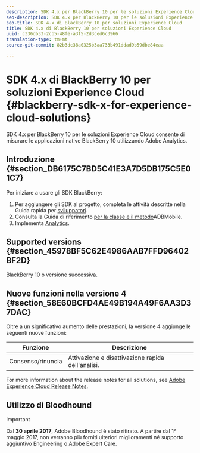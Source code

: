 ```yaml
---
description: SDK 4.x per BlackBerry 10 per le soluzioni Experience Cloud consente di misurare le applicazioni native BlackBerry 10 utilizzando Adobe Analytics.
seo-description: SDK 4.x per BlackBerry 10 per le soluzioni Experience Cloud consente di misurare le applicazioni native BlackBerry 10 utilizzando Adobe Analytics
seo-title: SDK 4.x di BlackBerry 10 per soluzioni Experience Cloud
title: SDK 4.x di BlackBerry 10 per soluzioni Experience Cloud
uuid: c336db33-2cb5-48fe-a3f5-2d3ced6c3966
translation-type: tm+mt
source-git-commit: 82b3dc38a0325b3aa733b491ddad9b59dbe84eaa

---
```



# SDK 4.x di BlackBerry 10 per soluzioni Experience Cloud {#blackberry-sdk-x-for-experience-cloud-solutions}

SDK 4.x per BlackBerry 10 per le soluzioni Experience Cloud consente di misurare le applicazioni native BlackBerry 10 utilizzando Adobe Analytics.

## Introduzione {#section_DB6175C7BD5C41E3A7D5DB175C5E01C7}

Per iniziare a usare gli SDK BlackBerry:

1. Per aggiungere gli SDK al progetto, completa le attività descritte nella Guida rapida per [sviluppatori](/help/blackberry/dev-qs.md).
1. Consulta la Guida di riferimento [per la classe e il metodo](/help/blackberry/methods.md)ADBMobile.
1. Implementa [Analytics](/help/blackberry/analytics.md).

## Supported versions {#section_45978BF5C62E4986AAB7FFD96402BF2D}

BlackBerry 10 o versione successiva.

## Nuove funzioni nella versione 4 {#section_58E60BCFD4AE49B194A49F6AA3D37DAC}

Oltre a un significativo aumento delle prestazioni, la versione 4 aggiunge le seguenti nuove funzioni:

| Funzione | Descrizione |
|--- |--- |
| Consenso/rinuncia | Attivazione e disattivazione rapida dell&#39;analisi. |

For more information about the release notes for all solutions, see [Adobe Experience Cloud Release Notes](https://docs.adobe.com/content/help/it-IT/release-notes/experience-cloud/current.html).

## Utilizzo di Bloodhound

>[!IMPORTANT]
>
>Dal **30 aprile 2017**, Adobe Bloodhound è stato
ritirato. A partire dal 1° maggio 2017, non verranno più forniti ulteriori miglioramenti né supporto aggiuntivo Engineering o Adobe Expert Care.
